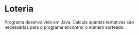 # Loteria
Programa desenvolvido em Java. Calcula quantas tentativas são necessárias para o programa encontrar o número sorteado.
